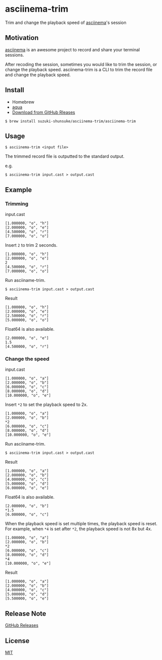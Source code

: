 # asciinema-trim

Trim and change the playback speed of [asciinema](https://asciinema.org/)'s session

## Motivation

[asciinema](https://github.com/asciinema/asciinema) is an awesome project to record and share your terminal sessions.

After recoding the session, sometimes you would like to trim the session, or change the playback speed.
asciinema-trim is a CLI to trim the record file and change the playback speed.

## Install

* Homebrew
* [aqua](https://aquaproj.github.io/)
* [Download from GitHub Rleases](https://github.com/suzuki-shunsuke/asciinema-trim/releases)

```console
$ brew install suzuki-shunsuke/asciinema-trim/asciinema-trim
```

## Usage

```console
$ asciinema-trim <input file>
```

The trimmed record file is outputted to the standard output.

e.g.

```console
$ asciinema-trim input.cast > output.cast
```

## Example

### Trimming

input.cast

```
[1.000000, "o", "h"]
[2.000000, "o", "e"]
[4.500000, "o", "r"]
[7.000000, "o", "o"]
```

Insert `2` to trim 2 seconds.

```
[1.000000, "o", "h"]
[2.000000, "o", "e"]
2
[4.500000, "o", "r"]
[7.000000, "o", "o"]
```

Run asciiname-trim.

```
$ asciinema-trim input.cast > output.cast
```

Result

```
[1.000000, "o", "h"]
[2.000000, "o", "e"]
[2.500000, "o", "r"]
[5.000000, "o", "o"]
```

Float64 is also available.

```
[2.000000, "o", "e"]
1.5
[4.500000, "o", "r"]
```

### Change the speed

input.cast

```
[1.000000, "o", "a"]
[2.000000, "o", "b"]
[6.000000, "o", "c"]
[8.000000, "o", "d"]
[10.000000, "o", "e"]
```

Insert `*2` to set the playback speed to 2x.

```
[1.000000, "o", "a"]
[2.000000, "o", "b"]
*2
[6.000000, "o", "c"]
[8.000000, "o", "d"]
[10.000000, "o", "e"]
```

Run asciiname-trim.

```
$ asciinema-trim input.cast > output.cast
```

Result

```
[1.000000, "o", "a"]
[2.000000, "o", "b"]
[4.000000, "o", "c"]
[5.000000, "o", "d"]
[6.000000, "o", "e"]
```

Float64 is also available.

```
[2.000000, "o", "b"]
*1.5
[6.000000, "o", "c"]
```

When the playback speed is set multiple times, the playback speed is reset.
For example, when `*4` is set after `*2`, the playback speed is not 8x but 4x.

```
[1.000000, "o", "a"]
[2.000000, "o", "b"]
*2
[6.000000, "o", "c"]
[8.000000, "o", "d"]
*4
[10.000000, "o", "e"]
```

Result

```
[1.000000, "o", "a"]
[2.000000, "o", "b"]
[4.000000, "o", "c"]
[5.000000, "o", "d"]
[5.500000, "o", "e"]
```

## Release Note

[GitHub Releases](https://github.com/suzuki-shunsuke/asciinema-trim/releases)

## License

[MIT](LICENSE)
